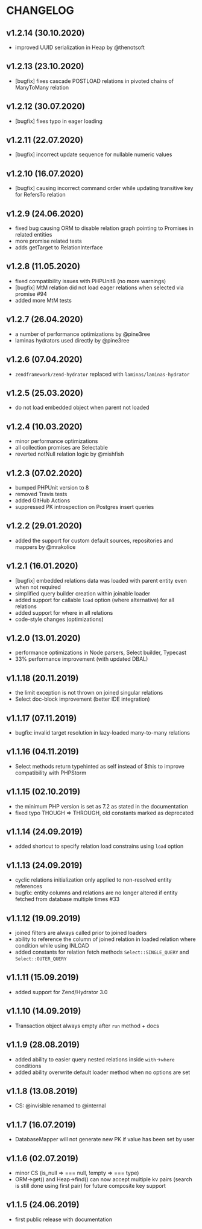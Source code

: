 # CHANGELOG

v1.2.14 (30.10.2020)
--------------------
- improved UUID serialization in Heap by @thenotsoft 

v1.2.13 (23.10.2020)
--------------------
- [bugfix] fixes cascade POSTLOAD relations in pivoted chains of ManyToMany relation

v1.2.12 (30.07.2020)
--------------------
- [bugfix] fixes typo in eager loading

v1.2.11 (22.07.2020)
--------------------
- [bugfix] incorrect update sequence for nullable numeric values

v1.2.10 (16.07.2020)
--------------------
- [bugfix] causing incorrect command order while updating transitive key for RefersTo relation

v1.2.9 (24.06.2020)
--------------------
- fixed bug causing ORM to disable relation graph pointing to Promises in related entities
- more promise related tests
- adds getTarget to RelationInterface

v1.2.8 (11.05.2020)
--------------------
- fixed compatibility issues with PHPUnit8 (no more warnings)
- [bugfix] MtM relation did not load eager relations when selected via promise #94
- added more MtM tests

v1.2.7 (26.04.2020)
--------------------
- a number of performance optimizations by @pine3ree
- laminas hydrators used directly by @pine3ree

v1.2.6 (07.04.2020)
--------------------
- `zendframework/zend-hydrator` replaced with `laminas/laminas-hydrator`

v1.2.5 (25.03.2020)
--------------------
- do not load embedded object when parent not loaded

v1.2.4 (10.03.2020)
--------------------
- minor performance optimizations
- all collection promises are Selectable
- reverted notNull relation logic by @mishfish

v1.2.3 (07.02.2020)
--------------------
- bumped PHPUnit version to 8
- removed Travis tests
- added GitHub Actions
- suppressed PK introspection on Postgres insert queries

v1.2.2 (29.01.2020)
--------------------
- added the support for custom default sources, repositories and mappers by @mrakolice

v1.2.1 (16.01.2020)
--------------------
- [bugfix] embedded relations data was loaded with parent entity even when not required
- simplified query builder creation within joinable loader
- added support for callable `load` option (where alternative) for all relations
- added support for where in all relations
- code-style changes (optimizations)

v1.2.0 (13.01.2020)
--------------------
- performance optimizations in Node parsers, Select builder, Typecast
- 33% performance improvement (with updated DBAL)

v1.1.18 (20.11.2019)
--------------------
- the limit exception is not thrown on joined singular relations
- Select doc-block improvement (better IDE integration)

v1.1.17 (07.11.2019)
--------------------
- bugfix: invalid target resolution in lazy-loaded many-to-many relations

v1.1.16 (04.11.2019)
--------------------
- Select methods return typehinted as self instead of $this to improve compatibility with PHPStorm

v1.1.15 (02.10.2019)
--------------------
- the minimum PHP version is set as 7.2 as stated in the documentation
- fixed typo THOUGH => THROUGH, old constants marked as deprecated

v1.1.14 (24.09.2019)
--------------------
- added shortcut to specify relation load constrains using `load` option

v1.1.13 (24.09.2019)
--------------------
- cyclic relations initialization only applied to non-resolved entity references
- bugfix: entity columns and relations are no longer altered if entity fetched from database multiple times #33

v1.1.12 (19.09.2019)
--------------------
- joined filters are always called prior to joined loaders
- ability to reference the column of joined relation in loaded relation where condition while using INLOAD
- added constants for relation fetch methods `Select::SINGLE_QUERY` and `Select::OUTER_QUERY`

v1.1.11 (15.09.2019)
--------------------
- added support for Zend/Hydrator 3.0

v1.1.10 (14.09.2019)
--------------------
- Transaction object always empty after `run` method + docs

v1.1.9 (28.08.2019)
--------------------
- added ability to easier query nested relations inside `with`->`where` conditions
- added ability overwrite default loader method when no options are set

v1.1.8 (13.08.2019)
--------------------
- CS: @invisible renamed to @internal

v1.1.7 (16.07.2019)
--------------------
- DatabaseMapper will not generate new PK if value has been set by user

v1.1.6 (02.07.2019)
--------------------
- minor CS (is_null => === null, !empty => === type)
- ORM->get() and Heap->find() can now accept multiple kv pairs (search is still done using first pair) for future composite key support

v1.1.5 (24.06.2019)
--------------------
- first public release with documentation
